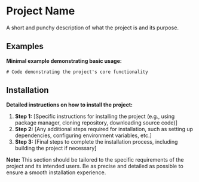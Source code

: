 # Project Name

A short and punchy description of what the project is and its purpose.

## Examples

**Minimal example demonstrating basic usage:**

```
# Code demonstrating the project's core functionality
```

## Installation

**Detailed instructions on how to install the project:**

1. **Step 1:** [Specific instructions for installing the project (e.g., using package manager, cloning repository, downloading source code)]
2. **Step 2:** [Any additional steps required for installation, such as setting up dependencies, configuring environment variables, etc.]
3. **Step 3:** [Final steps to complete the installation process, including building the project if necessary]

**Note:** This section should be tailored to the specific requirements of the project and its intended users. Be as precise and detailed as possible to ensure a smooth installation experience. 




